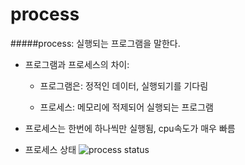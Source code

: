 # process

#####process: 실행되는 프로그램을 말한다.

- 프로그램과 프로세스의 차이:

    - 프로그램은:  정적인 데이터, 실행되기를 기다림

    - 프로세스: 메모리에 적제되어 실행되는 프로그램

+ 프로세스는 한번에 하나씩만 실행됨, cpu속도가 매우 빠름

* 프로세스 상태
    ![process status](https://t1.daumcdn.net/cfile/tistory/27733D4856EEACF616)


